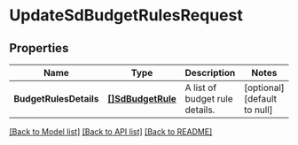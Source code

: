 # UpdateSdBudgetRulesRequest

## Properties
Name | Type | Description | Notes
------------ | ------------- | ------------- | -------------
**BudgetRulesDetails** | [**[]SdBudgetRule**](SDBudgetRule.md) | A list of budget rule details. | [optional] [default to null]

[[Back to Model list]](../README.md#documentation-for-models) [[Back to API list]](../README.md#documentation-for-api-endpoints) [[Back to README]](../README.md)

